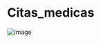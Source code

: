 # Citas_medicas


![image](https://github.com/user-attachments/assets/b4687877-a379-4cb1-853d-ac6710794112)

